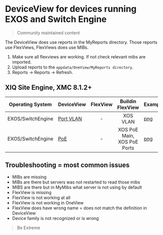 # DeviceView for devices running EXOS and Switch Engine
>Community maintained content

The DeviceView does use reports in the MyReports directory. Those reports use FlexViews, FlexViews does use MIBs.

1. Make sure all flexviews are working. If not check relevant mibs are imported.
2. Upload reports to the `appdata/OneView/MyReports directory`.
3. Reports -> Reports -> Refresh.

## XIQ Site Engine, XMC 8.1.2+

| Operating System  | DeviceView   | FlexView   | Buildin FlexView | Example   |
| -------- | ------------ |:----------:|:----------------:| --------- |
| EXOS/SwitchEngine |[Port VLAN](xml/DeviceViewAllXosPortVlan.xml)| - | XOS VLAN |[png](sample/DeviceViewAllXosPortVlan.png)|
| EXOS/SwitchEngine |[PoE](xml/DeviceViewXosPoeSummary.xml)| - | XOS PoE Main, XOS PoE Ports|[png](sample/DeviceViewXosPoeSummary.png)|

## Troubleshooting = most common issues
* MIBs are missing
* MIBs are there but servers was not restarted to read those mibs
* MIBS are there but in MyMibs what server is not using by default
* FlexView is missing
* FlexView is not working at all
* FlexView is not working in OneView 
* FlexView does have wrong name = does not match the definition in DeviceView
* Device family is not recognized or is wrong

>Be Extreme